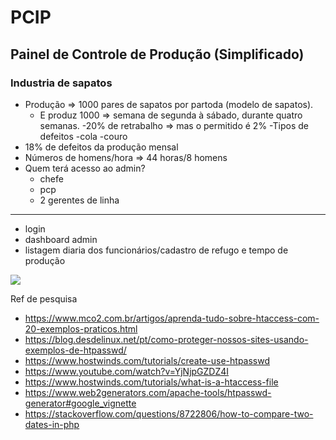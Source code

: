 # PCIP
<h2>Painel de Controle de Produção (Simplificado)</h2>

<h3>Industria de sapatos</h3>

- Produção => 1000 pares de sapatos por partoda (modelo de sapatos). 
  -  E produz 1000 => semana de segunda à sábado, durante quatro semanas.
-20% de retrabalho => mas o permitido é 2%
  -Tipos de defeitos
    -cola
    -couro
- 18% de defeitos da produção mensal
- Números de homens/hora => 44 horas/8 homens
- Quem terá acesso ao admin?
  - chefe
  - pcp
  - 2 gerentes de linha

<hr>

- login
- dashboard admin
- listagem diaria dos funcionários/cadastro de refugo e tempo de produção
<img src="https://metricalist.com/wp-content/uploads/2023/04/Ecommerce%20Sales%20Dashboard.PNG">

Ref de pesquisa
- https://www.mco2.com.br/artigos/aprenda-tudo-sobre-htaccess-com-20-exemplos-praticos.html
- https://blog.desdelinux.net/pt/como-proteger-nossos-sites-usando-exemplos-de-htpasswd/
- https://www.hostwinds.com/tutorials/create-use-htpasswd
- https://www.youtube.com/watch?v=YjNjpGZDZ4I
- https://www.hostwinds.com/tutorials/what-is-a-htaccess-file
- https://www.web2generators.com/apache-tools/htpasswd-generator#google_vignette
- https://stackoverflow.com/questions/8722806/how-to-compare-two-dates-in-php
